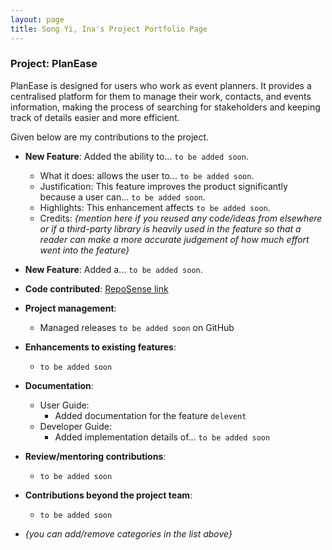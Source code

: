 ```yaml
---
layout: page
title: Song Yi, Ina's Project Portfolio Page
---
```


### Project: PlanEase

PlanEase is designed for users who work as event planners.
It provides a centralised platform for them to manage their work, contacts, and events information, making the process of searching for stakeholders and keeping track of details easier and more efficient.

Given below are my contributions to the project.

* **New Feature**: Added the ability to... `to be added soon`.
  * What it does: allows the user to... `to be added soon`.
  * Justification: This feature improves the product significantly because a user can... `to be added soon`.
  * Highlights: This enhancement affects `to be added soon`.
  * Credits: *{mention here if you reused any code/ideas from elsewhere or if a third-party library is heavily used in the feature so that a reader can make a more accurate judgement of how much effort went into the feature}*

* **New Feature**: Added a... `to be added soon`.

* **Code contributed**: [RepoSense link](https://nus-cs2103-ay2223s2.github.io/tp-dashboard/?search=inas0ng&breakdown=true)

* **Project management**:
  * Managed releases `to be added soon` on GitHub

* **Enhancements to existing features**:
  * `to be added soon`

* **Documentation**:
  * User Guide:
    * Added documentation for the feature `delevent`
  * Developer Guide:
    * Added implementation details of... `to be added soon`

* **Review/mentoring contributions**:
  * `to be added soon`

* **Contributions beyond the project team**:
  * `to be added soon`

* _{you can add/remove categories in the list above}_
